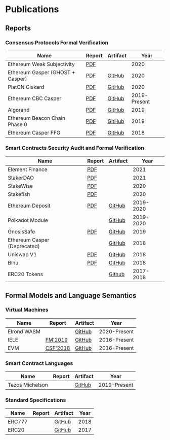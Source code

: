 # Publications

## Reports

### Consensus Protocols Formal Verification

| Name | Report | Artifact | Year |
| ---- | ------ | -------- | ---- |
| Ethereum Weak Subjectivity | [PDF](https://github.com/runtimeverification/beacon-chain-verification/blob/master/weak-subjectivity/weak-subjectivity-analysis.pdf) |  | 2020 |
| Ethereum Gasper (GHOST + Casper) | [PDF](reports/consensus-protocols/Ethereum-Gasper.pdf) | [GitHub](https://github.com/runtimeverification/beacon-chain-verification) | 2020 |
| PlatON Giskard | [PDF](reports/consensus-protocols/PlatON-Giskard.pdf) | [GitHub](https://github.com/runtimeverification/giskard-verification) | 2020 |
| Ethereum CBC Casper | [PDF](reports/consensus-protocols/CBC-Casper.pdf) | [GitHub](https://github.com/runtimeverification/casper-cbc-proofs) | 2019-Present |
| Algorand | [PDF](reports/consensus-protocols/Algorand.pdf) | [GitHub](https://github.com/runtimeverification/algorand-verification) | 2019 |
| Ethereum Beacon Chain Phase 0 | [PDF](reports/consensus-protocols/Ethereum-BeaconChain.pdf) | [GitHub](https://github.com/runtimeverification/beacon-chain-spec) | 2019 |
| Ethereum Casper FFG | [PDF](reports/consensus-protocols/Ethereum-Casper.pdf) | [GitHub](https://github.com/runtimeverification/casper-proofs) | 2018 |

### Smart Contracts Security Audit and Formal Verification

| Name | Report | Artifact | Year |
| ---- | ------ | -------- | ---- |
| Element Finance | [PDF](reports/smart-contracts/ElementFinance.pdf) | | 2021 |
| StakerDAO | [PDF](reports/smart-contracts/StakerDAO.pdf) | | 2021 |
| StakeWise | [PDF](reports/smart-contracts/StakeWise.pdf) | | 2020 |
| Stakefish | [PDF](reports/smart-contracts/Stakefish-BatchDeposit.pdf) | | 2020 |
| Ethereum Deposit | [PDF](reports/smart-contracts/Ethereum-Deposit.pdf) | [GitHub](https://github.com/runtimeverification/deposit-contract-verification) | 2019-2020 |
| Polkadot Module | | [GitHub](https://github.com/runtimeverification/polkadot-verification) | 2019-2020 |
| GnosisSafe | [PDF](reports/smart-contracts/GnosisSafe.pdf) | [GitHub](https://github.com/runtimeverification/verified-smart-contracts/tree/master/gnosis) | 2019 |
| Ethereum Casper (Deprecated) | | [GitHub](https://github.com/runtimeverification/verified-smart-contracts/tree/master/casper) | 2018 |
| Uniswap V1 | [PDF](reports/smart-contracts/Uniswap-V1.pdf) | [GitHub](https://github.com/runtimeverification/verified-smart-contracts/tree/master/uniswap) | 2018 |
| Bihu | [PDF](reports/smart-contracts/Bihu.pdf) | [GitHub](https://github.com/runtimeverification/verified-smart-contracts/tree/master/bihu) | 2018 |
| ERC20 Tokens | | [Github](https://github.com/runtimeverification/verified-smart-contracts/tree/master/erc20) | 2017-2018 |

## Formal Models and Language Semantics

### Virtual Machines

| Name | Report | Artifact | Year |
| ---- | ------ | -------- | ---- |
| Elrond WASM | | [GitHub](https://github.com/runtimeverification/elrond-semantics) | 2020-Present |
| IELE | [FM'2019](http://fsl.cs.illinois.edu/FSL/papers/2019/kasampalis-guth-moore-serbanuta-zhang-filaretti-serbanuta-johnson-rosu-2019-fm/kasampalis-guth-moore-serbanuta-zhang-filaretti-serbanuta-johnson-rosu-2019-fm-public.pdf) | [GitHub](https://github.com/runtimeverification/iele-semantics) | 2016-Present |
| EVM | [CSF'2018](https://daejunpark.github.io/kevm.pdf) | [GitHub](https://github.com/kframework/evm-semantics) | 2016-Present |

### Smart Contract Languages

| Name | Report | Artifact | Year |
| ---- | ------ | -------- | ---- |
| Tezos Michelson | | [GitHub](https://github.com/runtimeverification/michelson-semantics) | 2019-Present |

### Standard Specifications

| Name | Report | Artifact | Year |
| ---- | ------ | -------- | ---- |
| ERC777 | | [GitHub](https://github.com/runtimeverification/erc777-semantics) | 2018 |
| ERC20 | | [GitHub](https://github.com/runtimeverification/erc20-semantics) | 2017 |
